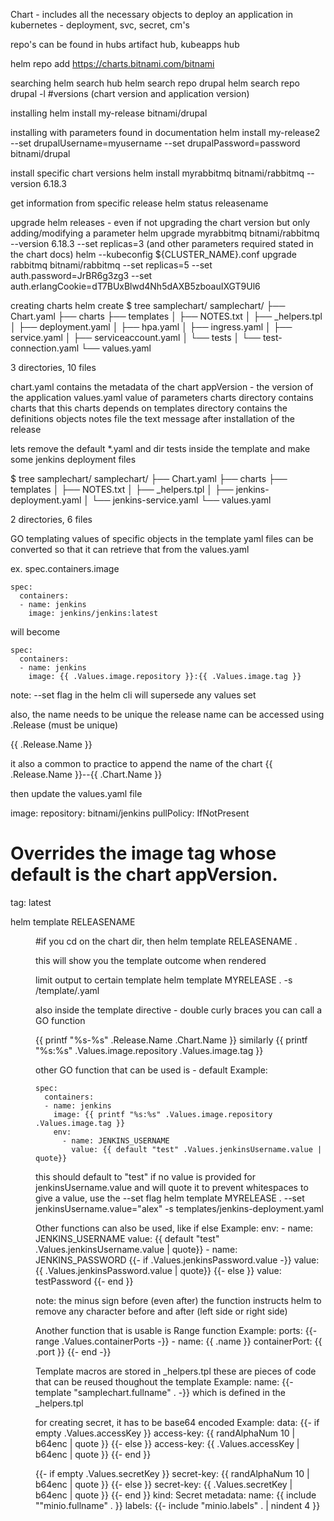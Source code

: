 Chart - includes all the necessary objects to deploy an application in kubernetes - deployment, svc, secret, cm's

repo's can be found in hubs
artifact hub, kubeapps hub

helm repo add https://charts.bitnami.com/bitnami

searching
helm search hub
helm search repo drupal
helm search repo drupal -l #versions (chart version and application version)

installing
helm install my-release bitnami/drupal

installing with parameters found in documentation
helm install my-release2 --set drupalUsername=myusername --set drupalPassword=password bitnami/drupal

install specific chart versions
helm install myrabbitmq bitnami/rabbitmq --version 6.18.3

get information from specific release
helm status releasename

upgrade helm releases - even if not upgrading the chart version but only adding/modifying a parameter
helm upgrade myrabbitmq bitnami/rabbitmq --version 6.18.3 --set replicas=3 (and other parameters required stated in the chart docs)
helm --kubeconfig ${CLUSTER_NAME}.conf upgrade rabbitmq bitnami/rabbitmq --set replicas=5 --set auth.password=JrBR6g3zg3 --set auth.erlangCookie=dT7BUxBlwd4Nh5dAXB5zboauIXGT9Ul6



creating charts
helm create <chartname>
$ tree samplechart/
samplechart/
├── Chart.yaml
├── charts
├── templates
│   ├── NOTES.txt
│   ├── _helpers.tpl
│   ├── deployment.yaml
│   ├── hpa.yaml
│   ├── ingress.yaml
│   ├── service.yaml
│   ├── serviceaccount.yaml
│   └── tests
│       └── test-connection.yaml
└── values.yaml

3 directories, 10 files

chart.yaml contains the metadata of the chart
    appVersion - the version of the application
values.yaml
    value of parameters
charts directory
    contains charts that this charts depends on
templates directory
    contains the definitions objects
notes file
    the text message after installation of the release


lets remove the default *.yaml and dir tests inside the template
and make some jenkins deployment files

$ tree samplechart/
samplechart/
├── Chart.yaml
├── charts
├── templates
│   ├── NOTES.txt
│   ├── _helpers.tpl
│   ├── jenkins-deployment.yaml
│   └── jenkins-service.yaml
└── values.yaml

2 directories, 6 files


GO templating
values of specific objects in the template yaml files can be converted so that it can retrieve that from the values.yaml

ex. spec.containers.image

    spec:
      containers:
      - name: jenkins
        image: jenkins/jenkins:latest

will become

    spec:
      containers:
      - name: jenkins
        image: {{ .Values.image.repository }}:{{ .Values.image.tag }}

note: --set flag in the helm cli will supersede any values set

also, the name needs to be unique
the release name can be accessed using .Release (must be unique)

{{ .Release.Name }}

it also a common to practice to append the name of the chart
{{ .Release.Name }}--{{ .Chart.Name }}


then update the values.yaml file

image:
  repository: bitnami/jenkins
  pullPolicy: IfNotPresent
  # Overrides the image tag whose default is the chart appVersion.
  tag: latest


helm template RELEASENAME <dir of chart>
#if you cd on the chart dir, then 
helm template RELEASENAME .

this will show you the template outcome when rendered

limit output to certain template
helm template MYRELEASE . -s /template/<name of template>.yaml

also inside the template directive - double curly braces
you can call a GO function

{{ printf "%s-%s" .Release.Name .Chart.Name }}
similarly
{{ printf "%s:%s" .Values.image.repository .Values.image.tag }}


other GO function that can be used is - default
Example:

    spec:
      containers:
      - name: jenkins
        image: {{ printf "%s:%s" .Values.image.repository .Values.image.tag }}
        env: 
          - name: JENKINS_USERNAME
            value: {{ default "test" .Values.jenkinsUsername.value | quote}}

this should default to "test" if no value is provided for jenkinsUsername.value and will quote it to prevent whitespaces
to give a value, use the --set flag
helm template MYRELEASE . --set jenkinsUsername.value="alex" -s templates/jenkins-deployment.yaml

Other functions can also be used, like if else
Example:
       env: 
          - name: JENKINS_USERNAME
            value: {{ default "test" .Values.jenkinsUsername.value | quote}}
          - name: JENKINS_PASSWORD
            {{- if .Values.jenkinsPassword.value -}}
            value: {{ .Values.jenkinsPassword.value | quote}}
            {{- else }}
            value: testPassword
            {{- end }}


note: the minus sign before (even after) the function instructs helm to remove any character before and after (left side or right side)

Another function that is usable is Range function
Example:
        ports:
        {{- range .Values.containerPorts -}}
        - name: {{ .name }}
          containerPort: {{ .port }}
        {{- end -}}


Template macros are stored in _helpers.tpl
these are pieces of code that can be reused thoughout the template
Example:
name: {{- template "samplechart.fullname" . -}}
which is defined in the _helpers.tpl


for creating secret, it has to be base64 encoded
Example:
data:
  {{- if empty .Values.accessKey }}
  access-key: {{ randAlphaNum 10 | b64enc | quote }}
  {{- else }}
  access-key: {{ .Values.accessKey | b64enc | quote }}
  {{- end }}

  {{- if empty .Values.secretKey }}
  secret-key: {{ randAlphaNum 10 | b64enc | quote }}
  {{- else }}
  secret-key: {{ .Values.secretKey | b64enc | quote }}
  {{- end }}
kind: Secret
metadata:
  name: {{ include ""minio.fullname" . }}
  labels:
    {{- include "minio.labels" . | nindent 4 }}




